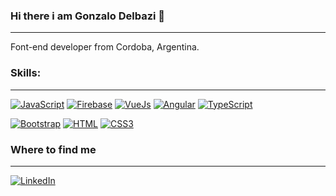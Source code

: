 ### Hi there i am Gonzalo Delbazi 👋
<hr>
<!--
**GonzaloDelbazi/GonzaloDelbazi** is a ✨ _special_ ✨ repository because its `README.md` (this file) appears on your GitHub profile.
-->

Font-end developer from Cordoba, Argentina.

### Skills:
<hr>

[![JavaScript](https://img.shields.io/badge/JavaScript-F7DF1E?style=for-the-badge&logo=javascript&logoColor=white&labelColor=101010)]()
[![Firebase](https://img.shields.io/badge/Firebase-FFCA28?style=for-the-badge&logo=firebase&logoColor=white&labelColor=101010)]()
[![VueJs](https://img.shields.io/badge/Vue.js-35495E?style=for-the-badge&logo=vue.js&logoColor=4FC08D)]()
[![Angular](https://img.shields.io/badge/-Angular-EF2A11?style=for-the-badge&logo=angular&logoColor=white&labelColor=101010)]()
[![TypeScript](https://img.shields.io/badge/-TypeScript-0169E8?style=for-the-badge&logo=typescript&logoColor=white&labelColor=101010)]()

[![Bootstrap](https://img.shields.io/badge/-Boostrap-7952B3?style=for-the-badge&logo=bootstrap&logoColor=white&labelColor=101010)]()
[![HTML](https://img.shields.io/badge/-HTML-E34F26?style=for-the-badge&logo=html5&logoColor=white&labelColor=101010)]()
[![CSS3](https://img.shields.io/badge/-CSS3-1572B6?style=for-the-badge&logo=css3&logoColor=white&labelColor=101010)]()

### Where to find me
<hr>

[![LinkedIn](https://img.shields.io/badge/LinkedIn-Gonzalo_Delbazi-0077B5?style=for-the-badge&logo=linkedin&logoColor=white&labelColor=101010)](https://www.linkedin.com/in/gonzalo-delbazi-7820201b8)

